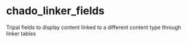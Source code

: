 # chado_linker_fields
Tripal fields to display content linked to a different content type through linker tables
